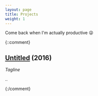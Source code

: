 ```yaml
---
layout: page
title: Projects
weight: 1
---
```


Come back when I'm actually productive :stuck_out_tongue_winking_eye:

{::comment}
## [Untitled][LINK1] (2016)
*Tagline*

..

[LINK1]: http://asgersommer.com
{:/comment}

